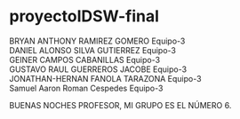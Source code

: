 # proyectoIDSW-final  
BRYAN ANTHONY	RAMIREZ GOMERO	Equipo-3 <br> 
DANIEL ALONSO	SILVA GUTIERREZ	Equipo-3 <br> 
GEINER	CAMPOS CABANILLAS	Equipo-3 <br> 
GUSTAVO RAUL	GUERREROS JACOBE	Equipo-3 <br> 
JONATHAN-HERNAN	FANOLA TARAZONA	Equipo-3 <br> 
Samuel Aaron	Roman Cespedes	Equipo-3 <br> 

BUENAS NOCHES PROFESOR, MI GRUPO ES EL NÚMERO 6. 
